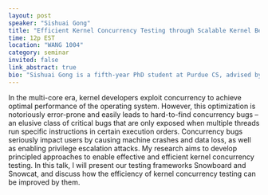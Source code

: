 ```yaml
---
layout: post
speaker: "Sishuai Gong"
title: "Efficient Kernel Concurrency Testing through Scalable Kernel Behavior Analysis"
time: 12p EST
location: "WANG 1004"
category: seminar
invited: false
link_abstract: true
bio: "Sishuai Gong is a fifth-year PhD student at Purdue CS, advised by Professor Pedro Fonseca. His research focuses on improving the security and reliability of the operating system kernels."
---
```

In the multi-core era, kernel developers exploit concurrency to achieve optimal performance of the operating system. However, this optimization is notoriously error-prone and easily leads to hard-to-find concurrency bugs – an elusive class of critical bugs that are only exposed when multiple threads run specific instructions in certain execution orders. Concurrency bugs seriously impact users by causing machine crashes and data loss, as well as enabling privilege escalation attacks. My research aims to develop principled approaches to enable effective and efficient kernel concurrency testing. In this talk, I will present our testing frameworks Snowboard and Snowcat, and discuss how the efficiency of kernel concurrency testing can be improved by them.
